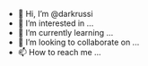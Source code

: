 - 👋 Hi, I’m @darkrussi
- 👀 I’m interested in ...
- 🌱 I’m currently learning ...
- 💞️ I’m looking to collaborate on ...
- 📫 How to reach me ...

<!---
darkrussi/darkrussi is a ✨ special ✨ repository because its `README.md` (this file) appears on your GitHub profile.
You can click the Preview link to take a look at your changes.
--->

